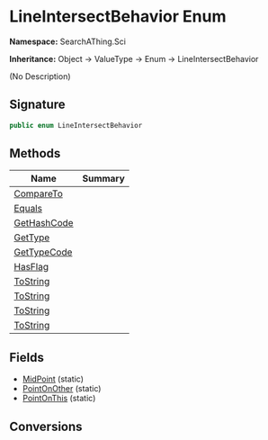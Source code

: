 # LineIntersectBehavior Enum
**Namespace:** SearchAThing.Sci

**Inheritance:** Object → ValueType → Enum → LineIntersectBehavior

(No Description)

## Signature
```csharp
public enum LineIntersectBehavior
```
## Methods
|**Name**|**Summary**|
|---|---|
|[CompareTo](LineIntersectBehavior/CompareTo.md)||
|[Equals](LineIntersectBehavior/Equals.md)||
|[GetHashCode](LineIntersectBehavior/GetHashCode.md)||
|[GetType](LineIntersectBehavior/GetType.md)||
|[GetTypeCode](LineIntersectBehavior/GetTypeCode.md)||
|[HasFlag](LineIntersectBehavior/HasFlag.md)||
|[ToString](LineIntersectBehavior/ToString.md)||
|[ToString](LineIntersectBehavior/ToString.md#tostringstring)||
|[ToString](LineIntersectBehavior/ToString.md#tostringiformatprovider)||
|[ToString](LineIntersectBehavior/ToString.md#tostringstring-iformatprovider)||
## Fields
- [MidPoint](LineIntersectBehavior/MidPoint.md) (static)
- [PointOnOther](LineIntersectBehavior/PointOnOther.md) (static)
- [PointOnThis](LineIntersectBehavior/PointOnThis.md) (static)
## Conversions
